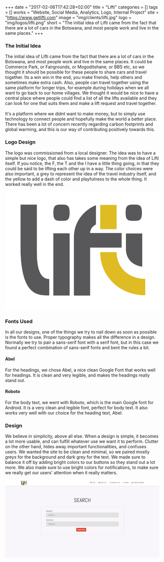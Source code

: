 +++
date = "2017-02-06T17:42:28+02:00"
title = "Lifti"
categories = []
tags = []
works = "Website, Social Media, Analytics, Logo, Internal Project"
site = "https://www.getlifti.com"
image = "img/clients/lifti.jpg"
logo = "img/logos/lifti.png"
short = "The initial idea of Lifti came from the fact that there are a lot of cars in the Botswana, and most people work and live in the same places."
+++

### The Initial Idea
The initial idea of Lifti came from the fact that there are a lot of cars in the Botswana, and most people work and live in the same places. It could be Commerce Park, or Fairgrounds, or Mogoditshane, or BBS etc, so we thought it should be possible for these people to share cars and travel together. Its a win win in the end, you make friends, help others and sometimes make extra cash. Also, people can travel together using the same platform for longer trips, for example during holidays when we all want to go back to our home villages. We thought it would be nice to have a central place where people could find a list of all the lifts available and they can look for one that suits them and make a lift request and travel together.
<br>
<br>
It's a platform where we didnt want to make money, but to simply use technology to connect people and hopefully make the world a better place. There has been a lot of concern recently regarding carbon footprints and global warming, and this is our way of contributing positively towards this.

### Logo Design
The logo was commissioned from a local designer. The idea was to have a simple but nice logo, that also has takes some meaning from the idea of Lifti itself. If you notice, the F, the T and the I have a little thing going, in that they could be said to be lifting each other up in a way. The color choices were also important, a grey to represent the idea of the travel industry itself, and the yellow to add a dash of color and playfulness to the whole thing. It worked really well in the end.

<p class='case-study-logo' markdown='1'>
<img src="/img/logos/lifti.png" alt="Lifi Logo" class="img-responsive">
</p>

### Fonts Used
In all our designs, one of the things we try to nail down as soon as possible is the fonts to use. Proper typography makes all the difference in a design. Normally we try to pair a sans-serif font with a serif font, but in this case we found a perfect combination of sans-serif fonts and bent the rules a bit.
#### Abel
For the headings, we chose Abel, a nice clean Google Font that works well for headings. It is clean and very legible, and makes the headings really stand out.

#### Roboto
For the body text, we went with Roboto, which is the main Google font for Android. It is a very clean and legible font, perfect for body text. It also works very well with our choice for the heading text, Abel.

### Design
We believe in simplicity, above all else. When a design is simple, it becomes a lot more usable, and can fulfill whatever use we want it to perform. Clutter on the other hand, hides away important functionalities, and confuses users. We wanted the site to be clean and minimal, so we paired mostly greys for the background and dark grey for the text. We made sure to balance it off by adding bright colors to our buttons so they stand out a lot more. We also made sure to use bright colors for notifications, to make sure we really get our users' attention when it really matters.

<p class='screenshots' markdown='1'>
<img src="/img/screenshots/lifti-1.png" alt="Lifti Design" class="img-responsive">
</p>



